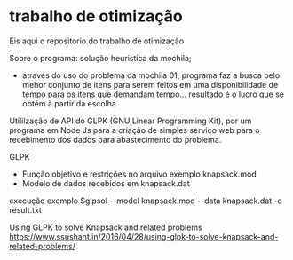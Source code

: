 # trabalho de otimização
Eis aqui o repositorio do trabalho de otimização

Sobre o programa: solução heuristica da mochila;
* através do uso do problema da mochila 01, programa faz a busca pelo mehor conjunto de itens para serem feitos em uma disponibilidade de tempo para os itens que demandam tempo... resultado é o lucro que se obtém à partir da escolha

Utililzação de API do GLPK (GNU Linear Programming Kit), por um programa em Node Js para a criação de simples serviço web para o recebimento dos dados para abastecimento do problema.

GLPK
* Função objetivo e restrições no arquivo exemplo knapsack.mod
* Modelo de dados recebidos em knapsack.dat

execução exemplo 
$glpsol --model knapsack.mod --data knapsack.dat -o result.txt

Using GLPK to solve Knapsack and related problems
https://www.ssushant.in/2016/04/28/using-glpk-to-solve-knapsack-and-related-problems/
